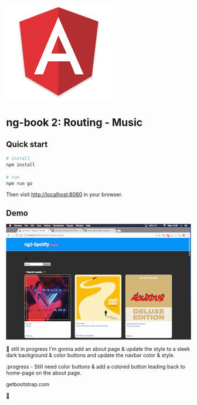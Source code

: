 ![angular2](public/ang.png)

# ng-book 2: Routing - Music

## Quick start

```bash
# install
npm install

# run
npm run go
```

Then visit [http://localhost:8080](http://localhost:8080) in your browser.


## Demo
![pic](public/demo.png)


:construction: still in progress
I'm gonna add an about page & update the style to a
sleek dark background & color buttons
and update the navbar color & style.

:progress -
Still need color buttons & add a colored button
leading back to home-page on the about page.

getbootstrap.com

[:radio_button:](http://www.bing.com)

